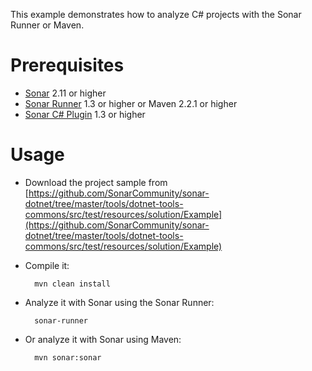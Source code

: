 This example demonstrates how to analyze C# projects with the Sonar Runner or Maven.

Prerequisites
=============
* [Sonar](http://www.sonarsource.org/downloads/) 2.11 or higher
* [Sonar Runner](http://docs.codehaus.org/display/SONAR/Installing+and+Configuring+Sonar+Runner) 1.3 or higher or Maven 2.2.1 or higher
* [Sonar C# Plugin](http://docs.codehaus.org/display/SONAR/C%23+Plugins+Ecosystem) 1.3 or higher

Usage
=====
* Download the project sample from [https://github.com/SonarCommunity/sonar-dotnet/tree/master/tools/dotnet-tools-commons/src/test/resources/solution/Example](https://github.com/SonarCommunity/sonar-dotnet/tree/master/tools/dotnet-tools-commons/src/test/resources/solution/Example)
* Compile it:

        mvn clean install

* Analyze it with Sonar using the Sonar Runner:

        sonar-runner

* Or analyze it with Sonar using Maven:

        mvn sonar:sonar
